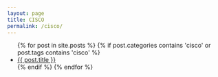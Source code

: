 ```yaml
---
layout: page
title: CISCO
permalink: /cisco/
---
```


<div class="home">

  <ul class="posts">
    {% for post in site.posts %}
    {% if post.categories contains 'cisco' or post.tags contains 'cisco' %}
      <li>
        <a class="post-link" href="{{ post.url | prepend: site.baseurl }}">{{ post.title }}</a>
      </li>
    {% endif %}
    {% endfor %}
  </ul>

</div>

